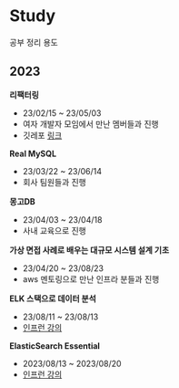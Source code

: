 # Study
공부 정리 용도

## 2023

**리팩터링**
- 23/02/15 ~ 23/05/03
- 여자 개발자 모임에서 만난 멤버들과 진행
- 깃레포 [링크](https://github.com/mimseong/Refactoring)

**Real MySQL**
- 23/03/22 ~ 23/06/14
- 회사 팀원들과 진행

**몽고DB**
- 23/04/03 ~ 23/04/18
- 사내 교육으로 진행

**가상 면접 사례로 배우는 대규모 시스템 설계 기초**
- 23/04/20 ~ 23/08/23
- aws 멘토링으로 만난 인프라 분들과 진행

**ELK 스택으로 데이터 분석**
- 23/08/11 ~ 23/08/13
- [인프런 강의](https://www.inflearn.com/course/elk-%EC%8A%A4%ED%83%9D-%EB%8D%B0%EC%9D%B4%ED%84%B0-%EB%B6%84%EC%84%9D)

**ElasticSearch Essential**
- 2023/08/13 ~ 2023/08/20
- [인프런 강의](https://www.inflearn.com/course/elasticsearch-essential)
